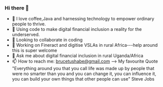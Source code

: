 ### Hi there 👋


- 🔭 I love coffee,Java and harnessing technology to empower ordinary people to thrive.
- 🌱 Using code to make digital financial inclusion a reality for the underserved.
- 👯 Looking to collaborate in coding
- 🤔 Working on Fineract and digitise VSLAs in rural Africa---help around this is super welcome
- 💬 Ask me about digital financial inclusion in rural Uganda/Africa
- 📫 How to reach me: brucetushabe@gmail.com
--> My favourite Quote "Everything around you that you call life was made up by people that were no smarter than you and you can change it, you can influence it, you can build your own things that other people can use" Steve Jobs 
